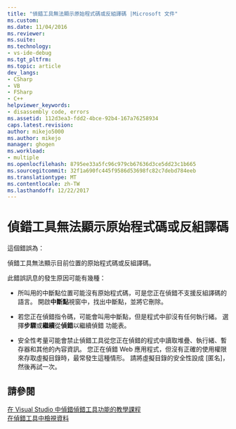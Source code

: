 ```yaml
---
title: "偵錯工具無法顯示原始程式碼或反組譯碼 |Microsoft 文件"
ms.custom: 
ms.date: 11/04/2016
ms.reviewer: 
ms.suite: 
ms.technology:
- vs-ide-debug
ms.tgt_pltfrm: 
ms.topic: article
dev_langs:
- CSharp
- VB
- FSharp
- C++
helpviewer_keywords:
- disassembly code, errors
ms.assetid: 112d3ea3-fdd2-4bce-92b4-167a76258934
caps.latest.revision: 
author: mikejo5000
ms.author: mikejo
manager: ghogen
ms.workload:
- multiple
ms.openlocfilehash: 8795ee33a5fc96c979cb67636d3ce5dd23c1b665
ms.sourcegitcommit: 32f1a690fc445f9586d53698fc82c7debd784eeb
ms.translationtype: MT
ms.contentlocale: zh-TW
ms.lasthandoff: 12/22/2017
---
```

# <a name="debugger-cannot-display-source-code-or-disassembly"></a>偵錯工具無法顯示原始程式碼或反組譯碼
這個錯誤為：  
  
 偵錯工具無法顯示目前位置的原始程式碼或反組譯碼。  
  
 此錯誤訊息的發生原因可能有幾種：  
  
-   所叫用的中斷點位置可能沒有原始程式碼，可是您正在偵錯不支援反組譯碼的語言。 開啟**中斷點**視窗中，找出中斷點，並將它刪除。  
  
-   若您正在偵錯指令碼，可能會叫用中斷點，但是程式中卻沒有任何執行緒。 選擇**步驟**或**繼續**從**偵錯**以繼續偵錯 功能表。  
  
-   安全性考量可能會禁止偵錯工具從您正在偵錯的程式中讀取堆疊、執行緒、暫存器和其他的內容資訊。 您正在偵錯 Web 應用程式，但沒有正確的使用權限來存取虛擬目錄時，最常發生這種情形。 請將虛擬目錄的安全性設成 [匿名]，然後再試一次。  
  
## <a name="see-also"></a>請參閱  
 [在 Visual Studio 中偵錯](../debugger/index.md)[偵錯工具功能的教學課程](../debugger/debugger-feature-tour.md)   
 [在偵錯工具中檢視資料](../debugger/viewing-data-in-the-debugger.md)